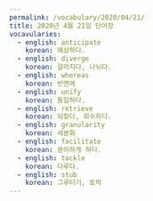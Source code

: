 ```yaml
---
permalink: /vocabulary/2020/04/21/
title: 2020년 4월 21일 단어장
vocavularies:
  - english: anticipate
    korean: 예상하다.
  - english: diverge
    korean: 갈라지다, 나뉘다.
  - english: whereas
    korean: 반면에
  - english: unify
    korean: 통일하다.
  - english: retrieve
    korean: 되찾다, 회수하다.
  - english: granularity
    korean: 세분화
  - english: facilitate
    korean: 용이하게 하다.
  - english: tackle
    korean: 다루다.
  - english: stub
    korean: 그루터기, 토막
---
```

